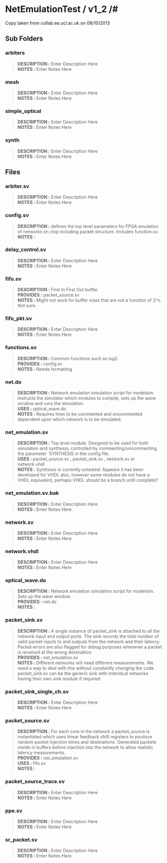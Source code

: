 # NetEmulationTest / v1_2 /#

Copy taken from collab.ee.ucl.ac.uk on 08/10/2013

## Sub Folders ##

### arbiters ###

>**DESCRIPTION :** Enter Description Here  
**NOTES :** Enter Notes Here

### mesh ###

>**DESCRIPTION :** Enter Description Here  
**NOTES :** Enter Notes Here

### simple_optical ###

>**DESCRIPTION :** Enter Description Here  
**NOTES :** Enter Notes Here
  
### synth ###

>**DESCRIPTION :** Enter Description Here  
**NOTES :** Enter Notes Here

## Files ##

### arbiter.sv ###

>**DESCRIPTION :** Enter Description Here  
**NOTES :** Enter Notes Here

### config.sv ###
 
>**DESCRIPTION :**  defines the top level parameters for FPGA emulation of networks on chip including packet structure.  Includes function.sv.  
**NOTES :**
   
### delay_control.sv ###
 
>**DESCRIPTION :** Enter Description Here  
**NOTES :** Enter Notes Here

### fifo.sv ###

>**DESCRIPTION :**  First In First Out buffer.  
**PROVIDES :**  packet_source.sv  
**NOTES :**  Might not work for buffer sizes that are not a function of 2^n.  Not sure.

### fifo_pkt.sv ###
 
>**DESCRIPTION :** Enter Description Here  
**NOTES :** Enter Notes Here

### functions.sv ###
 
>**DESCRIPTION :** Common functions such as log2.  
**PROVIDES :** config.sv  
**NOTES :** Needs formatting

### net.do ###

>**DESCRIPTION :**  Network emulation simulation script for modelsim.  Instructs the simulator which modules to compile, sets up the wave window and runs the simulation.  
**USES :** optical_wave.do  
**NOTES :**  Requires lines to be commented and uncommented dependent upon which network is to be simulated.

### net_emulation.sv ###

>**DESCRIPTION :**  Top level module.  Designed to be used for both simulation and synthesis, controlled by commenting/uncommenting the parameter `SYNTHESIS in the config file.  
**USES :**  packet_source.sv , packet_sink.sv , network.sv or network.vhdl  
**NOTES :** Synthesis is currently untested.  Appears it has been developed for VHDL also, however some modules do not have a VHDL equivalent, perhaps VHDL should be a branch until complete?

### net_emulation.sv.bak ###

>**DESCRIPTION :** Enter Description Here  
**NOTES :** Enter Notes Here

### network.sv ###

>**DESCRIPTION :** Enter Description Here  
**NOTES :** Enter Notes Here

### network.vhdl ###

>**DESCRIPTION :** Enter Description Here  
**NOTES :** Enter Notes Here

### optical_wave.do ###

>**DESCRIPTION :**  Network emulation simulation script for modelsim.  Sets up the wave window.  
**PROVIDES :** net.do  
**NOTES :**

### packet_sink.sv ###

>**DESCRIPTION :**  A single instance of packet_sink is attached to all the network input and output ports. The sink records the total number of valid packet inputs to and outputs from the network and their latency. Packet errors are also flagged for debug purposes whenever a packet is received at the wrong destination.  
**PROVIDES :**  net_emulation.sv  
**NOTES :**  Different networks will need different measurements. We need a way to deal with this without constantly changing the code. packet_sink.sv can be the generic sink with individual networks having their own sink module if required.

### packet_sink_single_ch.sv ###

>**DESCRIPTION :** Enter Description Here  
**NOTES :** Enter Notes Here
  
### packet_source.sv ###

>**DESCRIPTION :** For each core in the network a packet_source is instantiated which uses linear feedback shift registers to produce random packet injection times and destinations. Generated packets reside in buffers before injection into the network to allow realistic latency measurements.  
**PROVIDES :** net_emulation.sv  
**USES :** fifo.sv  
**NOTES :**

### packet_source_trace.sv ###

>**DESCRIPTION :** Enter Description Here  
**NOTES :** Enter Notes Here

### ppe.sv ###

>**DESCRIPTION :** Enter Description Here  
**NOTES :** Enter Notes Here

### sr_packet.sv ###

>**DESCRIPTION :** Enter Description Here  
**NOTES :** Enter Notes Here
